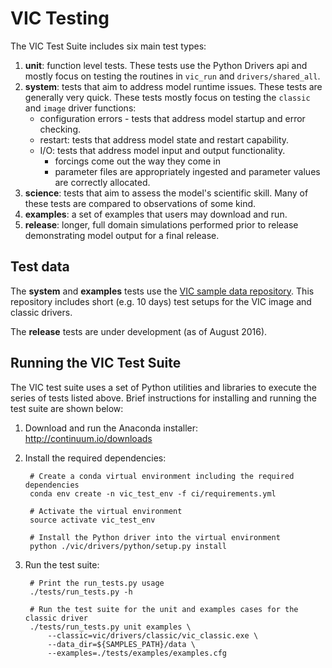 VIC Testing
========

The VIC Test Suite includes six main test types:

1.  **unit**:  function level tests. These tests use the Python Drivers api and mostly focus on testing the routines in `vic_run` and `drivers/shared_all`.
2.  **system**: tests that aim to address model runtime issues.  These tests are generally very quick. These tests mostly focus on testing the `classic` and `image` driver functions:
    * configuration errors - tests that address model startup and error checking.
    * restart:  tests that address model state and restart capability.
    * I/O:  tests that address model input and output functionality.
        *  forcings come out the way they come in
        *  parameter files are appropriately ingested and parameter values are correctly allocated.
3.  **science**:  tests that aim to assess the model's scientific skill.  Many of these tests are compared to observations of some kind.
4.  **examples**:  a set of examples that users may download and run.
5.  **release**:  longer, full domain simulations performed prior to release demonstrating model output for a final release.

## Test data

The **system** and **examples** tests use the [VIC sample data repository](https://github.com/UW-Hydro/VIC_sample_data). This repository includes short (e.g. 10 days) test setups for the VIC image and classic drivers.

The **release** tests are under development (as of August 2016).

## Running the VIC Test Suite

The VIC test suite uses a set of Python utilities and libraries to execute the series of tests listed above. Brief instructions for installing and running the test suite are shown below:

1. Download and run the Anaconda installer: http://continuum.io/downloads
2. Install the required dependencies:

        # Create a conda virtual environment including the required dependencies
        conda env create -n vic_test_env -f ci/requirements.yml

        # Activate the virtual environment
        source activate vic_test_env

        # Install the Python driver into the virtual environment
        python ./vic/drivers/python/setup.py install

3. Run the test suite:

        # Print the run_tests.py usage
        ./tests/run_tests.py -h

        # Run the test suite for the unit and examples cases for the classic driver
        ./tests/run_tests.py unit examples \
            --classic=vic/drivers/classic/vic_classic.exe \
            --data_dir=${SAMPLES_PATH}/data \
            --examples=./tests/examples/examples.cfg
